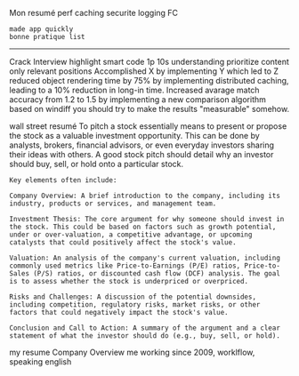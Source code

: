 Mon resumé
    perf
        caching
    securite
        logging FC

    made app quickly
    bonne pratique list

----------------------------------------------------------------------
Crack Interview
    highlight smart code
    1p 10s understanding prioritize content
    only relevant positions Accomplished X by implementing Y which led to Z
        reduced object rendering time by 75% by implementing distributed caching, leading to a 10% reduction in long-in time. 
        Increased avarage match accuracy from 1.2 to 1.5 by implementing a new comparison algorithm based on windiff
        you should try to make the results "measurable" somehow.







wall street resumé
    To pitch a stock essentially means to present or propose the stock as a valuable investment opportunity. This can be done by analysts, brokers, financial advisors, or even everyday investors sharing their ideas with others. A good stock pitch should detail why an investor should buy, sell, or hold onto a particular stock.

    Key elements often include:

    Company Overview: A brief introduction to the company, including its industry, products or services, and management team.

    Investment Thesis: The core argument for why someone should invest in the stock. This could be based on factors such as growth potential, under or over-valuation, a competitive advantage, or upcoming catalysts that could positively affect the stock's value.

    Valuation: An analysis of the company's current valuation, including commonly used metrics like Price-to-Earnings (P/E) ratios, Price-to-Sales (P/S) ratios, or discounted cash flow (DCF) analysis. The goal is to assess whether the stock is underpriced or overpriced.

    Risks and Challenges: A discussion of the potential downsides, including competition, regulatory risks, market risks, or other factors that could negatively impact the stock's value.

    Conclusion and Call to Action: A summary of the argument and a clear statement of what the investor should do (e.g., buy, sell, or hold).

my resume
    Company Overview
        me working since 2009, worklflow, 
        speaking english

